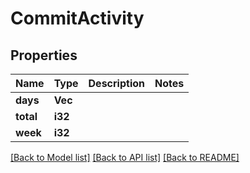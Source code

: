 # CommitActivity

## Properties

Name | Type | Description | Notes
------------ | ------------- | ------------- | -------------
**days** | **Vec<i32>** |  | 
**total** | **i32** |  | 
**week** | **i32** |  | 

[[Back to Model list]](../README.md#documentation-for-models) [[Back to API list]](../README.md#documentation-for-api-endpoints) [[Back to README]](../README.md)


